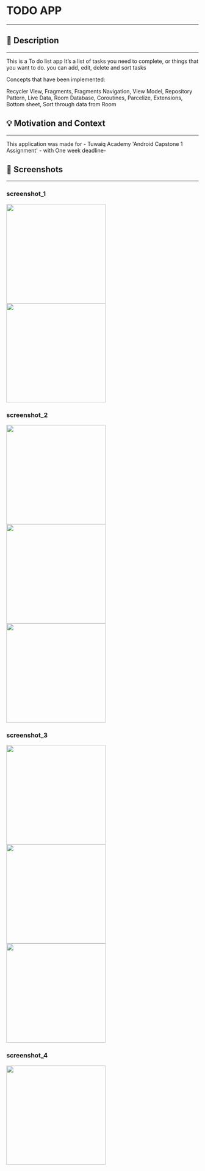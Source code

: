 # TODO APP
---

<!--- Replace <OWNER> with your Github Username and <REPOSITORY> with the name of your repository. -->
<!--- You can find both of these in the url bar when you open your repository in github. -->

## :scroll: Description
---

This is a To do list app
It’s a list of tasks you need to complete, or things that you want to do.
you can add, edit, delete and sort tasks

Concepts that have been implemented:


Recycler View, Fragments, Fragments Navigation, View Model, Repository Pattern, Live Data, Room Database, Coroutines, Parcelize, Extensions, Bottom sheet, Sort through data from Room

## :bulb: Motivation and Context
---

This application was made for - Tuwaiq Academy 'Android Capstone 1 Assignment' - with One week deadline-
## :camera_flash: Screenshots
---
### screenshot_1
<img src="app/src/main/res/drawable/result/empty.png" width="260"> <img src="app/src/main/res/drawable/result/list.png" width="260">

### screenshot_2
<img src="app/src/main/res/drawable/result/done bottomsheet.png" width="260"> <img src="app/src/main/res/drawable/result/normal bottomsheet.png" width="260"> <img src="app/src/main/res/drawable/result/overdue bottomsheet.png" width="260">

### screenshot_3
<img src="app/src/main/res/drawable/result/add.png" width="260"> <img src="app/src/main/res/drawable/result/update dialog.png" width="260"> <img src="app/src/main/res/drawable/result/dalete alert.png" width="260">

### screenshot_4
<img src="app/src/main/res/drawable/result/sort list.png" width="260">

